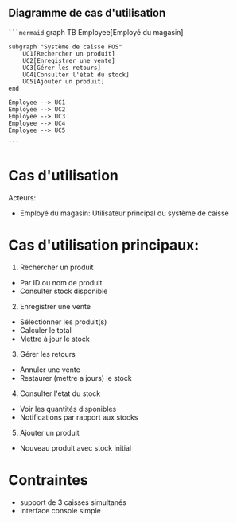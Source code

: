 ## Diagramme de cas d'utilisation
```` ```mermaid ````
graph TB
    Employee[Employé du magasin]
    
    subgraph "Système de caisse POS"
        UC1[Rechercher un produit]
        UC2[Enregistrer une vente]
        UC3[Gérer les retours]
        UC4[Consulter l'état du stock]
        UC5[Ajouter un produit]
    end
    
    Employee --> UC1
    Employee --> UC2
    Employee --> UC3
    Employee --> UC4
    Employee --> UC5
   ```` ``` ```` 
# Cas d'utilisation

Acteurs:
- Employé du magasin: Utilisateur principal du système de caisse

# Cas d'utilisation principaux:

1. Rechercher un produit
- Par ID ou nom de produit
- Consulter stock disponible
2. Enregistrer une vente
- Sélectionner les produit(s)
- Calculer le total
- Mettre à jour le stock
3. Gérer les retours
- Annuler une vente
- Restaurer (mettre a jours) le stock
4. Consulter l'état du stock
- Voir les quantités disponibles
- Notifications par rapport aux stocks
5. Ajouter un produit
- Nouveau produit avec stock initial

# Contraintes

- support de 3 caisses simultanés
- Interface console simple
